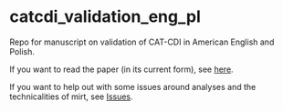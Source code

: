 # catcdi_validation_eng_pl
Repo for manuscript on validation of CAT-CDI in American English and Polish.

If you want to read the paper (in its current form), see [here](https://github.com/karolina-m/catcdi_validation_eng_pl/blob/main/manuscript.pdf).

If you want to help out with some issues around analyses and the technicalities of mirt, see [Issues](https://github.com/karolina-m/catcdi_validation_eng_pl/issues).
